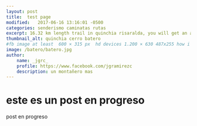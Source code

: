```yaml
---
layout: post
title:  test page
modified:   2017-06-16 13:16:01 -0500
categories: senderismo caminatas rutas 
excerpt: 16.32 km length trail in quinchia risaralda, you will get an amazing view of quinchia and some small towns
thumbnail_alt: quinchia cerro batero
#fb image at least  600 × 315 px  hd devices 1.200 × 630 487x255 how i see it
image: /batero/batero.jpg
author:
    name: _jgrc_
    profile: https://www.facebook.com/jgramirezc
    description: un montañero mas
---
```


# este es un post en progreso

post en progreso
